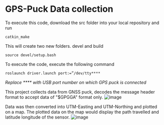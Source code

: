 # GPS-Puck Data collection

To execute this code, download the src folder into your local repository and run
```
catkin_make
```
This will create two new folders. devel and build
```
source devel/setup.bash
```
To execute the code, execute the following command
```
roslaunch driver.launch port:=”/dev/tty****
```
*Replace **** with USB port number on which GPS puck is connected*

This project collects data from GNSS puck, decodes the message header format to accept data of "$GPGGA" format only.
![image](https://github.com/aayush-sanghvi/robotics-sensing-and-navigation/assets/168468569/fc3a4b9c-0a3f-4d6c-ab09-692da61136fc)

Data was then converted into UTM-Easting and UTM-Northing and plotted on a map. The plotted data on the map would display the path travelled and latitude longitude of the sensor.
![image](https://github.com/aayush-sanghvi/robotics-sensing-and-navigation/assets/168468569/2a6cba78-5061-44e1-995b-9e9542531702)
